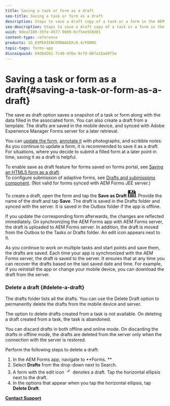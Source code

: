 ```yaml
---
title: Saving a task or form as a draft
seo-title: Saving a task or form as a draft
description: Steps to save a draft copy of a task or a form in the AEM Forms app
seo-description: Steps to save a draft copy of a task or a form in the AEM Forms app
uuid: 9dea7189-35fe-4577-9609-6cf5ee916d81
content-type: reference
products: SG_EXPERIENCEMANAGER/6.4/FORMS
topic-tags: forms-app
discoiquuid: 94dbd261-7c40-4f6e-9cfd-087a18ad9f5e
---
```


# Saving a task or form as a draft{#saving-a-task-or-form-as-a-draft}

The save as draft option saves a snapshot of a task or form along with the data filled in the associated form. You can also create a draft from a template. The drafts are saved in the mobile device, and synced with Adobe Experience Manager Forms server for a later retrieval.

You can [update the form](../../forms/using/working-with-form.md), [annotate it](../../forms/using/add-attachments.md) with photographs, and scribble notes. As you continue to update a form, it is recommended to save it as a draft. For situations, where you decide to submit a filled form at a later point in time, saving it as a draft is helpful.

To enable save as draft feature for forms saved on forms portal, see [Saving an HTML5 form as a draft](../../forms/using/saving-html5-form-draft.md).   
To configure submission of adaptive forms, see [Drafts and submissions component](../../forms/using/draft-submission-component.md). (Not valid for forms synced with AEM Forms JEE server.)

To create a draft, open the form and tap the **Save as Draft** ![](assets/save-as-draft.png). Provide the name of the draft and tap **Save**. The draft is saved in the Drafts folder and synced with the server. It is saved in the Outbox folder if the app is offline.

If you update the corresponding form afterwards, the changes are reflected immediately. On synchronizing the AEM Forms app with AEM Forms server, the draft is uploaded to AEM Forms server. In addition, the draft is moved from the Outbox to the Tasks or Drafts folder. An edit icon appears next to it.

As you continue to work on multiple tasks and start points and save them, the drafts are saved. Each time your app is synchronized with the AEM Forms server, the draft is saved to the server. It ensures that at any time you can recover the drafts based on the last saved date and time. For example, if you reinstall the app or change your mobile device, you can download the draft from the server.

### Delete a draft {#delete-a-draft}

The drafts folder lists all the drafts. You can use the Delete Draft option to permanently delete the drafts from the mobile device and server.

The option to delete drafts created from a task is not available. On deleting a draft created from a task, the task is abandoned.

You can discard drafts in both offline and online mode. On discarding the drafts in offline mode, the drafts are deleted from the server only when the connection with the server is restored.

Perform the following steps to delete a draft:

1. In the AEM Forms app, navigate to **Forms. **
1. Select **Drafts** from the drop-down next to Search. 
1. A form with the edit icon ![](assets/edit-draft-app.png) denotes a draft. Tap the horizontal ellipsis next to the draft. 
1. In the options that appear when you tap the horizontal ellipsis, tap **Delete Draft**.

[**Contact Support**](https://www.adobe.com/account/sign-in.supportportal.html)
